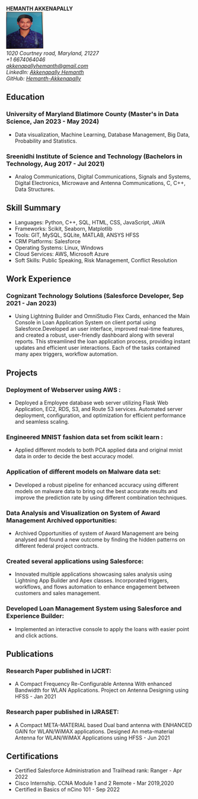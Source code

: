 **HEMANTH AKKENAPALLY**\
<img src="images/HemanthAkkenapally.jpg" alt="Hemanth" style="width:100px;height:100px;">\
*1020 Courtney road, Maryland, 21227*\
*+1 6674064046*\
*akkenapallyhemanth@gmail.com*\
*LinkedIn: [Akkenapally Hemanth](https://www.linkedin.com/in/hemanthakkenapally/)*\
*GitHub: [Hemanth-Akkenapally](https://github.com/Hemanth-Akkenapally)*

## Education
### University of Maryland Blatimore County (Master's in Data Science, Jan 2023 - May 2024)
- Data visualization, Machine Learning, Database Management, Big Data, Probability and Statistics.
### Sreenidhi Institute of Science and Technology (Bachelors in Technology, Aug 2017 - Jul 2021)
- Analog Communications, Digital Communications, Signals and Systems, Digital Electronics, Microwave and Antenna Communications, C, C++, Data Structures.
## Skill Summary
- Languages: Python, C++, SQL, HTML, CSS, JavaScript, JAVA
- Frameworks: Scikit, Seaborn, Matplotlib
- Tools: GIT, MySQL, SQLite, MATLAB, ANSYS HFSS
- CRM Platforms: Salesforce
- Operating Systems: Linux, Windows
- Cloud Services: AWS, Microsoft Azure
- Soft Skills: Public Speaking, Risk Management, Conflict Resolution

## Work Experience
### Cognizant Technology Solutions (Salesforce Developer, Sep 2021 - Jan 2023)
- Using Lightning Builder and OmniStudio Flex Cards, enhanced the Main Console in Loan Application System on client portal using Salesforce.Developed an user interface, improved real-time features, and created a robust, user-friendly dashboard along with several reports. This streamlined the loan application process, providing instant updates and efficient user interactions. Each of the tasks contained many apex triggers, workflow automation.

## Projects
### Deployment of Webserver using AWS :
- Deployed a Employee database web server utilizing Flask Web Application, EC2, RDS, S3, and Route 53 services. Automated server deployment, configuration, and optimization for efficient performance and seamless scaling.
### Engineered MNIST fashion data set from scikit learn :
- Applied different models to both PCA applied data and original mnist data in order to decide the best accuracy model.
### Application of different models on Malware data set:
- Developed a robust pipeline for enhanced accuracy using different models on malware data to bring out the best accurate results and improve the prediction rate by using different combination techniques.
### Data Analysis and Visualization on System of Award Management Archived opportunities:
- Archived Opportunities of system of Award Management are being analysed and found a new outcome by finding the hidden patterns on different federal project contracts.
### Created several applications using Salesforce:
- Innovated multiple applications showcasing sales analysis using Lightning App Builder and Apex classes. Incorporated triggers, workflows, and flows automation to enhance engagement between customers and sales management.
### Developed Loan Management System using Salesforce and Experience Builder:
- Implemented an interactive console to apply the loans with easier point and click actions.

## Publications
### Research Paper published in IJCRT:
- A Compact Frequency Re-Configurable Antenna With enhanced Bandwidth for WLAN Applications. Project on Antenna Designing using HFSS - Jan 2021
### Research paper published in IJRASET:
- A Compact META-MATERIAL based Dual band antenna with ENHANCED GAIN for WLAN/WiMAX applications. Designed An meta-material Antenna for WLAN/WiMAX Applications using HFSS - Jun 2021
## Certifications
- Certified Salesforce Administration and Trailhead rank: Ranger - Apr 2022
- Cisco Internship. CCNA Module 1 and 2 Remote  - Mar 2019,2020
- Certified in Basics of nCino 101 - Sep 2022
